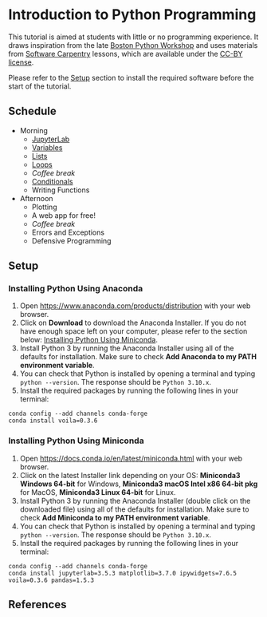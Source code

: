 # Introduction to Python Programming

This tutorial is aimed at students with little or no programming experience.
It draws inspiration from the late
[Boston Python Workshop](https://wiki.openhatch.org/wiki/Boston_Python_Workshop/1/)
and uses materials from [Software Carpentry](https://software-carpentry.org)
lessons, which are available under the
[CC-BY license](https://creativecommons.org/licenses/by/4.0/).

Please refer to the [Setup](#setup) section to install the required software before the start of the tutorial.

## Schedule

* Morning
  - [JupyterLab](./_episodes/00-run-quit.md)
  - [Variables](./_episodes/01-variables.md)
  - [Lists](./_episodes/02-lists.md)
  - [Loops](./_episodes/03-loops.md)
  - *Coffee break*
  - [Conditionals](./_episodes/04-conditionals.md)
  - Writing Functions
* Afternoon
  - Plotting
  - A web app for free!
  - *Coffee break*
  - Errors and Exceptions
  - Defensive Programming

## Setup

### Installing Python Using Anaconda
1. Open https://www.anaconda.com/products/distribution with your web browser.
2. Click on **Download** to download the Anaconda Installer. If you do not have enough space left on your computer, please refer to the section below: [Installing Python Using Miniconda](#installing-python-using-miniconda).
3. Install Python 3 by running the Anaconda Installer using all of the defaults for installation. Make sure to check **Add Anaconda to my PATH environment variable**.
4. You can check that Python is installed by opening a terminal and typing `python --version`. The response should be `Python 3.10.x`.
5. Install the required packages by running the following lines in your terminal:
```
conda config --add channels conda-forge
conda install voila=0.3.6
```

### Installing Python Using Miniconda
1. Open https://docs.conda.io/en/latest/miniconda.html with your web browser.
2. Click on the latest Installer link depending on your OS: **Miniconda3 Windows 64-bit** for Windows, **Miniconda3 macOS Intel x86 64-bit pkg** for MacOS, **Miniconda3 Linux 64-bit** for Linux.
3. Install Python 3 by running the Anaconda Installer (double click on the downloaded file) using all of the defaults for installation. Make sure to check **Add Miniconda to my PATH environment variable**.
4. You can check that Python is installed by opening a terminal and typing `python --version`. The response should be `Python 3.10.x`.
5. Install the required packages by running the following lines in your terminal:
```
conda config --add channels conda-forge
conda install jupyterlab=3.5.3 matplotlib=3.7.0 ipywidgets=7.6.5 voila=0.3.6 pandas=1.5.3
```

## References
